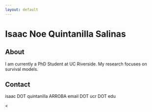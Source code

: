 ```yaml
---
layout: default
---
```



# Isaac Noe Quintanilla Salinas

## About


I am currently a PhD Student at UC Riverside. My research focuses on survival models.

## Contact

isaac DOT quintanilla ARROBA email DOT ucr DOT edu

<